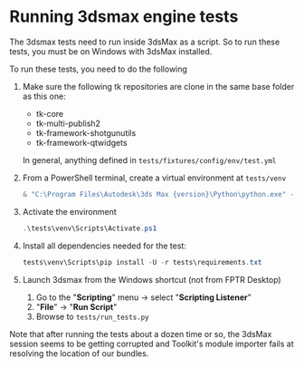# Running 3dsmax engine tests

The 3dsmax tests need to run inside 3dsMax as a script. So to run these tests,
you must be on Windows with 3dsMax installed.

To run these tests, you need to do the following

 1. Make sure the following tk repositories are clone in the same base folder as
    this one:
      * tk-core
      * tk-multi-publish2
      * tk-framework-shotgunutils
      * tk-framework-qtwidgets

    In general, anything defined in `tests/fixtures/config/env/test.yml`

1. From a PowerShell terminal, create a virtual environment at `tests/venv`
    ```ps1
    & "C:\Program Files\Autodesk\3ds Max {version}\Python\python.exe" -m venv tests/venv
    ```

1. Activate the environment
    ```ps1
    .\tests\venv\Scripts\Activate.ps1
    ```

1. Install all dependencies needed for the test:
    ```ps1
    tests\venv\Scripts\pip install -U -r tests\requirements.txt
    ```

1. Launch 3dsmax from the Windows shortcut (not from FPTR Desktop)
    1. Go to the "**Scripting**" menu → select "**Scripting Listener**"
    1. "**File**" → "**Run Script**"
    1. Browse to `tests/run_tests.py`

Note that after running the tests about a dozen time or so, the 3dsMax session seems to be getting corrupted and Toolkit's module importer fails at resolving the location of our bundles.
